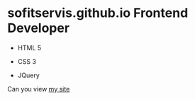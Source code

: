 # sofitservis.github.io Frontend Developer
- HTML 5
* CSS 3
+ JQuery

Can you view [my site](https://sofitservis.github.io/)
